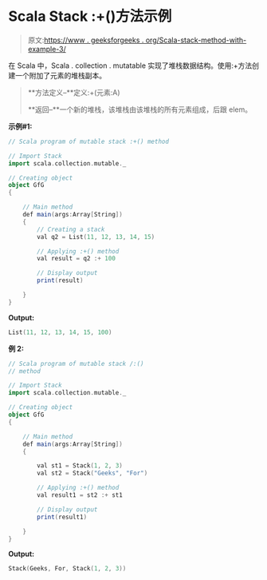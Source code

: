 # Scala Stack :+()方法示例

> 原文:[https://www . geeksforgeeks . org/Scala-stack-method-with-example-3/](https://www.geeksforgeeks.org/scala-stack-method-with-example-3/)

在 Scala 中，Scala . collection . mutatable 实现了堆栈数据结构。使用:+方法创建一个附加了元素的堆栈副本。

> **方法定义–**定义:+(元素:A)
> 
> **返回–**一个新的堆栈，该堆栈由该堆栈的所有元素组成，后跟 elem。

**示例#1:**

```scala
// Scala program of mutable stack :+() method 

// Import Stack 
import scala.collection.mutable._

// Creating object 
object GfG 
{ 

    // Main method 
    def main(args:Array[String]) 
    { 
        // Creating a stack 
        val q2 = List(11, 12, 13, 14, 15) 

        // Applying :+() method 
        val result = q2 :+ 100

        // Display output 
        print(result) 

    } 
} 
```

**Output:**

```scala
List(11, 12, 13, 14, 15, 100)

```

**例 2:**

```scala
// Scala program of mutable stack /:() 
// method 

// Import Stack 
import scala.collection.mutable._

// Creating object 
object GfG 
{ 

    // Main method 
    def main(args:Array[String]) 
    { 

        val st1 = Stack(1, 2, 3)
        val st2 = Stack("Geeks", "For")

        // Applying :+() method 
        val result1 = st2 :+ st1

        // Display output 
        print(result1)

    } 
} 
```

**Output:**

```scala
Stack(Geeks, For, Stack(1, 2, 3))

```